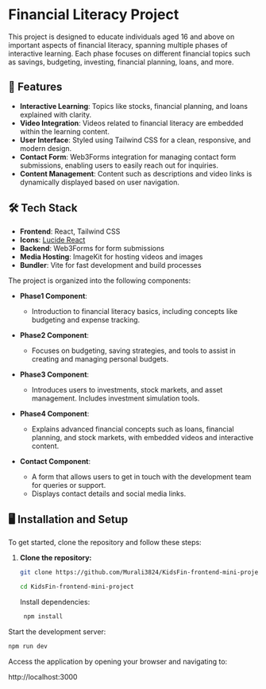 # Financial Literacy Project

This project is designed to educate individuals aged 16 and above on important aspects of financial literacy, spanning multiple phases of interactive learning. Each phase focuses on different financial topics such as savings, budgeting, investing, financial planning, loans, and more.

## 🚀 Features

- **Interactive Learning**: Topics like stocks, financial planning, and loans explained with clarity.
- **Video Integration**: Videos related to financial literacy are embedded within the learning content.
- **User Interface**: Styled using Tailwind CSS for a clean, responsive, and modern design.
- **Contact Form**: Web3Forms integration for managing contact form submissions, enabling users to easily reach out for inquiries.
- **Content Management**: Content such as descriptions and video links is dynamically displayed based on user navigation.

## 🛠️ Tech Stack

- **Frontend**: React, Tailwind CSS
- **Icons**: [Lucide React](https://lucide.dev/)
- **Backend**: Web3Forms for form submissions
- **Media Hosting**: ImageKit for hosting videos and images
- **Bundler**: Vite for fast development and build processes

The project is organized into the following components:

- **Phase1 Component**:

  - Introduction to financial literacy basics, including concepts like budgeting and expense tracking.

- **Phase2 Component**:

  - Focuses on budgeting, saving strategies, and tools to assist in creating and managing personal budgets.

- **Phase3 Component**:

  - Introduces users to investments, stock markets, and asset management. Includes investment simulation tools.

- **Phase4 Component**:

  - Explains advanced financial concepts such as loans, financial planning, and stock markets, with embedded videos and interactive content.

- **Contact Component**:
  - A form that allows users to get in touch with the development team for queries or support.
  - Displays contact details and social media links.

## 🖥️ Installation and Setup

To get started, clone the repository and follow these steps:

1. **Clone the repository:**

   ```bash
   git clone https://github.com/Murali3824/KidsFin-frontend-mini-project.git

   cd KidsFin-frontend-mini-project

   ```

   Install dependencies:

   ```bash
    npm install
   ```

Start the development server:

   ```bash
   npm run dev
   ```

Access the application by opening your browser and navigating to:

http://localhost:3000
